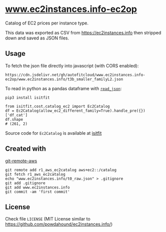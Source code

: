 # www.ec2instances.info-ec2op

Catalog of EC2 prices per instance type.

This data was exported as CSV from https://ec2instances.info then stripped down and saved as JSON files.



## Usage

To fetch the json file directly into javascript (with CORS enabled):

```
https://cdn.jsdelivr.net/gh/autofitcloud/www.ec2instances.info-ec2op/www.ec2instances.info/t3b_smaller_familyL2.json
```

To read in python as a pandas dataframe with [`read_json`](https://pandas.pydata.org/pandas-docs/stable/reference/api/pandas.read_json.html):

```
pip3 install isitfit

from isitfit.cost.catalog_ec2 import Ec2Catalog
df = Ec2Catalog(allow_ec2_different_family=True).handle_pre({})['df_cat']
df.shape
# (261, 2)
```

Source code for `Ec2Catalog` is available at [isitfit](https://github.com/autofitcloud/isitfit/)


## Created with

[git-remote-aws](https://git-remote-aws.autofitcloud.com)

```
git remote add r1_aws_ec2catalog aws+ec2::/catalog
git fetch r1_aws_ec2catalog
echo "www.ec2instances.info/t0_raw.json" > .gitignore
git add .gitignore
git add www.ec2instances.info
git commit -am 'first commit'
```


## License

Check file `LICENSE` (MIT License similar to https://github.com/powdahound/ec2instances.info/)
